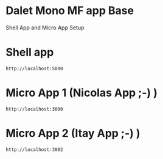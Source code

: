 # Dalet Mono MF app Base

Shell App and Micro App Setup 

# Shell app

`http://localhost:5000`

# Micro App 1 (Nicolas App ;-) )  

`http://localhost:3000`

# Micro App 2 (Itay App ;-) ) 


`http://localhost:3002`



